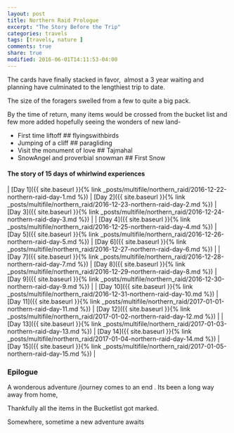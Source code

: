```yaml
---
layout: post
title: Northern Raid Prologue
excerpt: "The Story Before the Trip"
categories: travels
tags: [travels, nature ]
comments: true
share: true
modified: 2016-06-01T14:11:53-04:00
---
```


The cards have finally stacked in favor,  almost a 3 year waiting and planning have culminated to the lengthiest trip to date.

The size of the foragers swelled from a few to quite a big pack.

By the time of return, many items would be crossed from the bucket list and few more added hopefully seeing the wonders of new land-
<ul>
 	<li>First time liftoff 			## flyingswithbirds</li>
 	<li>Jumping of a cliff 			## paragliding</li>
 	<li>Visit the monument of love 		## Tajmahal</li>
 	<li>SnowAngel and proverbial snowman	## First Snow</li>
</ul>

#### The story of 15 days of whirlwind experiences

| [Day 1]({{ site.baseurl }}{% link _posts/multifile/northern_raid/2016-12-22-northern-raid-day-1.md %}) | [Day 2]({{ site.baseurl }}{% link _posts/multifile/northern_raid/2016-12-23-northern-raid-day-2.md %}) | [Day 3]({{ site.baseurl }}{% link _posts/multifile/northern_raid/2016-12-24-northern-raid-day-3.md %}) |
| [Day 4]({{ site.baseurl }}{% link _posts/multifile/northern_raid/2016-12-25-northern-raid-day-4.md %}) | [Day 5]({{ site.baseurl }}{% link _posts/multifile/northern_raid/2016-12-26-northern-raid-day-5.md %}) | [Day 6]({{ site.baseurl }}{% link _posts/multifile/northern_raid/2016-12-27-northern-raid-day-6.md %}) |
| [Day 7]({{ site.baseurl }}{% link _posts/multifile/northern_raid/2016-12-28-northern-raid-day-7.md %}) | [Day 8]({{ site.baseurl }}{% link _posts/multifile/northern_raid/2016-12-29-northern-raid-day-8.md %}) | [Day 9]({{ site.baseurl }}{% link _posts/multifile/northern_raid/2016-12-30-northern-raid-day-9.md %}) |
| [Day 10]({{ site.baseurl }}{% link _posts/multifile/northern_raid/2016-12-31-northern-raid-day-10.md %}) | [Day 11]({{ site.baseurl }}{% link _posts/multifile/northern_raid/2017-01-01-northern-raid-day-11.md %}) | [Day 12]({{ site.baseurl }}{% link _posts/multifile/northern_raid/2017-01-02-northern-raid-day-12.md %}) |
| [Day 13]({{ site.baseurl }}{% link _posts/multifile/northern_raid/2017-01-03-northern-raid-day-13.md %}) | [Day 14]({{ site.baseurl }}{% link _posts/multifile/northern_raid/2017-01-04-northern-raid-day-14.md %}) | [Day 15]({{ site.baseurl }}{% link _posts/multifile/northern_raid/2017-01-05-northern-raid-day-15.md %}) |



### Epilogue

A wonderous adventure /journey comes to an end . Its been a long way away from home,

Thankfully all the items in the Bucketlist got marked.

Somewhere, sometime a new adventure awaits
